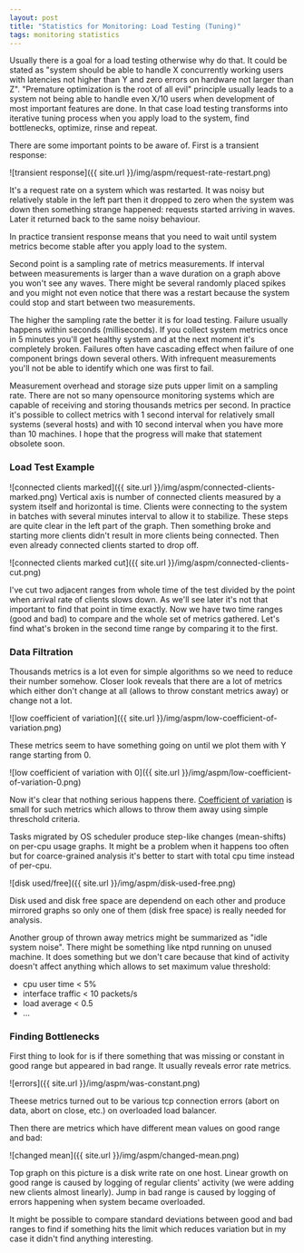 ```yaml
---
layout: post
title: "Statistics for Monitoring: Load Testing (Tuning)"
tags: monitoring statistics
---
```


Usually there is a goal for a load testing otherwise why do that. It could be stated as "system should be able to handle X concurrently working users with latencies not higher than Y and zero errors on hardware not larger than Z". "Premature optimization is the root of all evil" principle usually leads to a system not being able to handle even X/10 users when development of most important features are done. In that case load testing transforms into iterative tuning process when you apply load to the system, find bottlenecks, optimize, rinse and repeat.

There are some important points to be aware of. First is a transient response:

![transient response]({{ site.url }}/img/aspm/request-rate-restart.png)

It's a request rate on a system which was restarted. It was noisy but relatively stable in the left part then it dropped to zero when the system was down then something strange happened: requests started arriving in waves. Later it returned back to the same noisy behaviour.

In practice transient response means that you need to wait until system metrics become stable after you apply load to the system.

Second point is a sampling rate of metrics measurements. If interval between measurements is larger than a wave duration on a graph above you won't see any waves. There might be several randomly placed spikes and you might not even notice that there was a restart because the system could stop and start between two measurements.

The higher the sampling rate the better it is for load testing. Failure usually happens within seconds (milliseconds). If you collect system metrics once in 5 minutes you'll get healthy system and at the next moment it's completely broken. Failures often have cascading effect when failure of one component brings down several others. With infrequent measurements you'll not be able to identify which one was first to fail.

Measurement overhead and storage size puts upper limit on a sampling rate. There are not so many opensource monitoring systems which are capable of receiving and storing thousands metrics per second. In practice it's possible to collect metrics with 1 second interval for relatively small systems (several hosts) and with 10 second interval when you have more than 10 machines. I hope that the progress will make that statement obsolete soon.

### Load Test Example

![connected clients marked]({{ site.url }}/img/aspm/connected-clients-marked.png)
Vertical axis is number of connected clients measured by a system itself and horizontal is time. Clients were connecting to the system in batches with several minutes interval to allow it to stabilize. These steps are quite clear in the left part of the graph. Then something broke and starting more clients didn't result in more clients being connected. Then even already connected clients started to drop off.

![connected clients marked cut]({{ site.url }}/img/aspm/connected-clients-cut.png)

I've cut two adjacent ranges from whole time of the test divided by the point when arrival rate of clients slows down. As we'll see later it's not that important to find that point in time exactly. Now we have two time ranges (good and bad) to compare and the whole set of metrics gathered. Let's find what's broken in the second time range by comparing it to the first.

### Data Filtration

Thousands metrics is a lot even for simple algorithms so we need to reduce their number somehow. Closer look reveals that there are a lot of metrics which either don't change at all (allows to throw constant metrics away) or change not a lot.

![low coefficient of variation]({{ site.url }}/img/aspm/low-coefficient-of-variation.png)

These metrics seem to have something going on until we plot them with Y range starting from 0.

![low coefficient of variation with 0]({{ site.url }}/img/aspm/low-coefficient-of-variation-0.png)

Now it's clear that nothing serious happens there. [Coefficient of variation](http://en.wikipedia.org/wiki/Coefficient_of_variation) is small for such metrics which allows to throw them away using simple threschold criteria.

Tasks migrated by OS scheduler produce step-like changes (mean-shifts) on per-cpu usage graphs. It might be a problem when it happens too often but for coarce-grained analysis it's better to start with total cpu time instead of per-cpu.

![disk used/free]({{ site.url }}/img/aspm/disk-used-free.png)

Disk used and disk free space are dependend on each other and produce mirrored graphs so only one of them (disk free space) is really needed for analysis.

Another group of thrown away metrics might be summarized as "idle system noise". There might be something like ntpd running on unused machine. It does something but we don't care because that kind of activity doesn't affect anything which allows to set maximum value threshold:

* cpu user time < 5%
* interface traffic < 10 packets/s
* load average < 0.5
* ...


### Finding Bottlenecks

First thing to look for is if there something that was missing or constant in good range but appeared in bad range. It usually reveals error rate metrics.

![errors]({{ site.url }}/img/aspm/was-constant.png)

Theese metrics turned out to be various tcp connection errors (abort on data, abort on close, etc.) on overloaded load balancer.

Then there are metrics which have different mean values on good range and bad:

![changed mean]({{ site.url }}/img/aspm/changed-mean.png)

Top graph on this picture is a disk write rate on one host. Linear growth on good range is caused by logging of regular clients' activity (we were adding new clients almost linearly). Jump in bad range is caused by logging of errors happening when system became overloaded.

It might be possible to compare standard deviations between good and bad ranges to find if something hits the limit which reduces variation but in my case it didn't find anything interesting.

